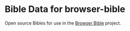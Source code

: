 Bible Data for browser-bible
============================

Open source Bibles for use in the [Browser Bible](https://github.com/digitalbiblesociety/browserbible) project.
